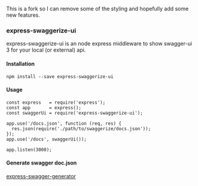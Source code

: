 This is a fork so I can remove some of the styling and hopefully add some new features.

### express-swaggerize-ui
express-swaggerize-ui is an node express middleware to show swagger-ui 3 for your local (or external) api.

#### Installation

```
npm install --save express-swaggerize-ui
```

#### Usage

```
const express   = require('express');
const app       = express();
const swaggerUi = require('express-swaggerize-ui');

app.use('/docs.json', function (req, res) {
  res.json(require('./path/to/swaggerize/docs.json'));
});
app.use('/docs', swaggerUi());

app.listen(3000);

```

#### Generate swagger doc.json

[express-swagger-generator](https://github.com/pgroot/express-swagger-generator)
